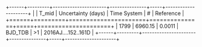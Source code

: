 +------+---------+----------------------+---------------+-----+---------------------+
|      |   T_mid |   Uncertainty (days) | Time System   | #   | Reference           |
+======+=========+======================+===============+=====+=====================+
| 1799 | 6960.15 |               0.0011 | BJD_TDB       | >1  | 2016AJ....152..161D |
+------+---------+----------------------+---------------+-----+---------------------+